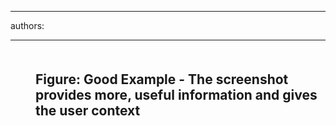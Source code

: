 

---
authors:

---




<span class='intro'> <h2><dl class="goodImage"><dt><img src="http&#58;//www.ssw.com.au/ssw/Standards/Rules/Images/GoodMoreInfo.png" alt="" /></dt>
<dd>Figure&#58; Good Example - The screenshot provides more, useful information and gives the user context</dd></dl></h2> </span>





